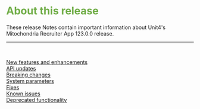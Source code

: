 
# <span style="color:#70ad47">About this release</span>
These release Notes contain important information about Unit4's Mitochondria Recruiter App 123.0.0 release.
_____
<br>

<span style="color:#88AEC9">[New features and enhancements](/RecruiterApp/Release-Notes-RecruiterApp/New-features-and-enhancements.md)</span><br>
<span style="color:#88AEC9">[API updates](/RecruiterApp/Release-Notes-RecruiterApp/API-updates.md)</span><br>
<span style="color:#88AEC9">[Breaking changes](/RecruiterApp/Release-Notes-RecruiterApp/Breaking-changes.md)</span><br>
<span style="color:#88AEC9">[System parameters](/RecruiterApp/Release-Notes-RecruiterApp/System-parameters.md)</span><br>
<span style="color:#88AEC9">[Fixes](/RecruiterApp/Release-Notes-RecruiterApp/Fixes.md)</span><br>
<span style="color:#88AEC9">[Known issues](/RecruiterApp/Release-Notes-RecruiterApp/Known-issues.md)</span><br>
<span style="color:#88AEC9">[Deprecated functionality](/RecruiterApp/Release-Notes-RecruiterApp/Deprecated-functionality.md)</span><br>